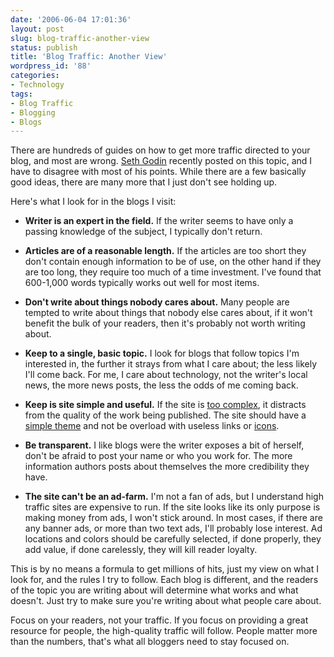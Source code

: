 ```yaml
---
date: '2006-06-04 17:01:36'
layout: post
slug: blog-traffic-another-view
status: publish
title: 'Blog Traffic: Another View'
wordpress_id: '88'
categories:
- Technology
tags:
- Blog Traffic
- Blogging
- Blogs
---
```


There are hundreds of guides on how to get more traffic directed to your blog, and most are wrong. [Seth Godin](http://sethgodin.typepad.com/seths_blog/2006/06/how_to_get_traf.html) recently posted on this topic, and I have to disagree with most of his points. While there are a few basically good ideas, there are many more that I just don't see holding up.

Here's what I look for in the blogs I visit:



	
  * **Writer is an expert in the field.** If the writer seems to have only a passing knowledge of the subject, I typically don't return.

	
  * **Articles are of a reasonable length.** If the articles are too short they don't contain enough information to be of use, on the other hand if they are too long, they require too much of a time investment. I've found that 600-1,000 words typically works out well for most items.

	
  * **Don't write about things nobody cares about.** Many people are tempted to write about things that nobody else cares about, if it won't benefit the bulk of your readers, then it's probably not worth writing about.

	
  * **Keep to a single, basic topic.** I look for blogs that follow topics I'm interested in, the further it strays from what I care about; the less likely I'll come back. For me, I care about technology, not the writer's local news, the more news posts, the less the odds of me coming back.

	
  * **Keep is site simple and useful.** If the site is [too complex](http://www.codinghorror.com/blog/archives/000587.html), it distracts from the quality of the work being published. The site should have a [simple theme](http://www.plaintxt.org/themes/blogtxt/) and not be overload with useless links or [icons](http://web-graphics.com/mtarchive/001736.php).

	
  * **Be transparent.** I like blogs were the writer exposes a bit of herself, don't be afraid to post your name or who you work for. The more information authors posts about themselves the more credibility they have.

	
  * **The site can't be an ad-farm.** I'm not a fan of ads, but I understand high traffic sites are expensive to run. If the site looks like its only purpose is making money from ads, I won't stick around. In most cases, if there are any banner ads, or more than two text ads, I'll probably lose interest. Ad locations and colors should be carefully selected, if done properly, they add value, if done carelessly, they will kill reader loyalty.


This is by no means a formula to get millions of hits, just my view on what I look for, and the rules I try to follow. Each blog is different, and the readers of the topic you are writing about will determine what works and what doesn't. Just try to make sure you're writing about what people care about.

Focus on your readers, not your traffic. If you focus on providing a great resource for people, the high-quality traffic will follow. People matter more than the numbers, that's what all bloggers need to stay focused on.
